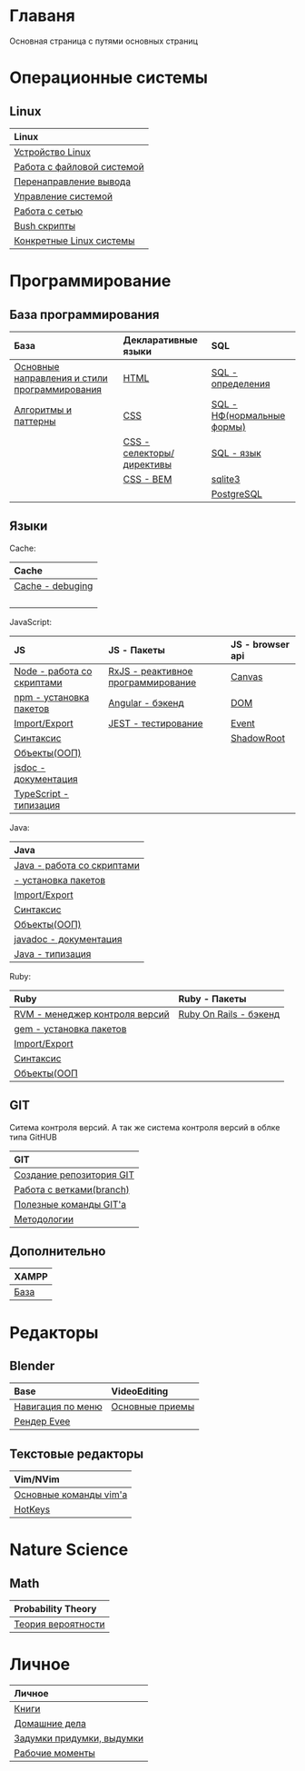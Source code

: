# Главаня

Основная страница с путями основных страниц

# Операционные системы

## Linux

| Linux                                                  |
| :----------------------------------------------------- |
| [Устройство Linux](./Linux/05-Base.md)                 |
| [Работа с файловой системой](./Linux/06-FileSystem.md) |
| [Перенаправление вывода](./Linux/07-Stream.md)         |
| [Управление системой](./Linux/08-ManageSystem.md)      |
| [Работа с сетью](./Linux/09-Network.md)                |
| [Bush скрипты](./Programming/Bash/01-Base.md)          |
| [Конкретные Linux системы](./Linux/10-LinuxSistems.md) |

# Программирование

## База программирования

| База                                                                           | Декларативные языки                                      | SQL                                                               |
| :----------------------------------------------------------------------------- | :------------------------------------------------------- | :---------------------------------------------------------------- |
| [Основные направления и стили программирования](./Programming/Base/01-Base.md) | [HTML](./Programming/HTML/07-HTML.md)                    | [SQL - определения](./Programming/SQL/03-BaseDefinition.md)       |
| [Алгоритмы и паттерны](./Programming/Base/02-Algoritms.md)                     | [CSS](./Programming/CSS/11-CSS.md)                       | [SQL - НФ(нормальные формы)](./Programming/SQL/01-NormalForms.md) |
|                                                                                | [CSS - селекторы/директивы](./Programming/CSS/12-CSS.md) | [SQL - язык](./Programming/SQL/02-SQL.md)                         |
|                                                                                | [CSS - BEM](./Programming/CSS/10-BEM.md)                 | [sqlite3](./Programming/SQL/05-sqlite3.md)                        |
|                                                                                |                                                          | [PostgreSQL](./Programming/SQL/04-PostgreSQL.md)                  |

## Языки

Cache:

| Cache                                              |
| :------------------------------------------------- |
| [Cache - debuging](./Programming/Cache/00-Base.md) |
|                                                    |
|                                                    |
|                                                    |
|                                                    |

JavaScript:

| JS                                                                 | JS - Пакеты                                                            | JS - browser api                                     |
| :----------------------------------------------------------------- | :--------------------------------------------------------------------- | :--------------------------------------------------- |
| [Node - работа со скриптами](./Programming/JS/Node/00-Base.md)     | [RxJS - реактивное программирование](./Programming/JS/RxJS/01-RxJS.md) | [Canvas](./Programming/JS/Canvas/01-Canvas.md)       |
| [npm - установка пакетов](./Programming/JS/Node/02-NodeInstall.md) | [Angular - бэкенд](./Programming/JS/Angular/00-Base.md)                | [DOM](./Programming/JS/DOM/01-DOM.md)                |
| [Import/Export](./Programming/JS/Node/01-ImportAndExport.md)       | [JEST - тестирование](./Programming/JS/JS_JEST/00-Base.md)             | [Event](./Programming/JS/Event/01-Event.md)          |
| [Синтаксис](./Programming/JS/JS/10-javascript.md)                  |                                                                        | [ShadowRoot](./Programming/JS/ShadowRoot/00-Base.md) |
| [Объекты(ООП)](./Programming/JS/JS/04-Object.md)                   |                                                                        |                                                      |
| [jsdoc - документация](./Programming/JS/JS_jsdoc/00-Base.md)       |                                                                        |                                                      |
| [TypeScript - типизация](./Programming/JS/JS_TS/00-Base.md)        |                                                                        |                                                      |

Java:

| Java                                            |
| :---------------------------------------------- |
| [Java - работа со скриптами](#)                 |
| [ - установка пакетов](#)                       |
| [Import/Export](#)                              |
| [Синтаксис](./Programming/Java/Java/00-Java.md) |
| [Объекты(ООП)](#)                               |
| [javadoc - документация](#)                     |
| [Java - типизация](#)                           |

Ruby:

| Ruby                                                                | Ruby - Пакеты                                                 |
| :------------------------------------------------------------------ | :------------------------------------------------------------ |
| [RVM - менеджер контроля версий](./Programming/Ruby/RVM/01-Base.md) | [Ruby On Rails - бэкенд](./Programming/Ruby/Rails/01-Base.md) |
| [gem - установка пакетов](./Programming/Ruby/gem/01-Base.md)        |                                                               |
| [Import/Export](./Programming/Ruby/03-ImportAndExport.md)           |                                                               |
| [Синтаксис](./Programming/Ruby/Ruby/04-ruby.md)                     |                                                               |
| [Объекты(ООП](./Programming/Ruby/Ruby/05-Object.md)                 |                                                               |

## GIT

Ситема контроля версий. А так же система контроля версий в облке типа GitHUB

| GIT                                                        |
| :--------------------------------------------------------- |
| [Создание репозитория GIT](./Programming/GIT/00-Base.md)   |
| [Работа с ветками(branch)](./Programming/GIT/01-Branch.md) |
| [Полезные команды GIT'а](./Programming/GIT/03-Commands.md) |
| [Методологии](./Programming/GIT/02-Metodics.md)            |

## Дополнительно

| XAMPP                                  |
| :------------------------------------- |
| [База](./Programming/XAMPP/01-base.md) |

# Редакторы

## Blender

| Base                                                         | VideoEditing                                                 |
| :----------------------------------------------------------- | :----------------------------------------------------------- |
| [Навигация по меню](./Editors/Blender/Base/01-Navigation.md) | [Основные приемы](./Editors/Blender/VideoEditing/01-Base.md) |
| [Рендер Evee](./Editors/Blender/Base/02-RenderEvee.md)       |                                                              |

## Текстовые редакторы

| Vim/NVim                                                   |
| :--------------------------------------------------------- |
| [Основные команды vim'а](./Editors/vim/01-MainCommands.md) |
| [HotKeys](./Editors/vim/01.01-TableOfKeys.html)            |

# Nature Science

## Math

| Probability Theory                                                                   |
| :----------------------------------------------------------------------------------- |
| [Теория вероятности](./NatureScience/Math/ProbabilityTheory/04-HigherMathematics.md) |

# Личное

| Личное                                           |
| :----------------------------------------------- |
| [Книги](./Personal/Books.md)                     |
| [Домашние дела](./Personal/Household.md)         |
| [Задумки придумки, выдумки](./Personal/Ideas.md) |
| [Рабочие моменты](./Personal/Work.md)            |

<style>table{width: 100%}</style>
